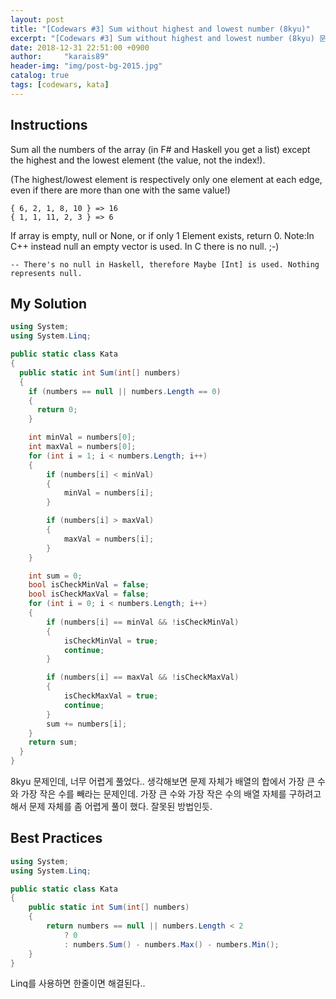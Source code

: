 ```yaml
---
layout: post
title: "[Codewars #3] Sum without highest and lowest number (8kyu)"
excerpt: "[Codewars #3] Sum without highest and lowest number (8kyu) 문제 풀이"
date: 2018-12-31 22:51:00 +0900
author:     "karais89"
header-img: "img/post-bg-2015.jpg"
catalog: true
tags: [codewars, kata]
---
```


## Instructions

Sum all the numbers of the array (in F# and Haskell you get a list) except the highest and the lowest element (the value, not the index!).

(The highest/lowest element is respectively only one element at each edge, even if there are more than one with the same value!)

```
{ 6, 2, 1, 8, 10 } => 16
{ 1, 1, 11, 2, 3 } => 6
```

If array is empty, null or None, or if only 1 Element exists, return 0.
Note:In C++ instead null an empty vector is used. In C there is no null. ;-) 

```
-- There's no null in Haskell, therefore Maybe [Int] is used. Nothing represents null.
```

## My Solution

```csharp
using System;
using System.Linq;

public static class Kata
{
  public static int Sum(int[] numbers)
  {
    if (numbers == null || numbers.Length == 0)
    {
      return 0;
    }

    int minVal = numbers[0];
    int maxVal = numbers[0];
    for (int i = 1; i < numbers.Length; i++)
    {
        if (numbers[i] < minVal)
        {
            minVal = numbers[i];
        }

        if (numbers[i] > maxVal)
        {
            maxVal = numbers[i];
        }
    }

    int sum = 0;
    bool isCheckMinVal = false;
    bool isCheckMaxVal = false;
    for (int i = 0; i < numbers.Length; i++)
    {
        if (numbers[i] == minVal && !isCheckMinVal)
        {
            isCheckMinVal = true;
            continue;
        }

        if (numbers[i] == maxVal && !isCheckMaxVal)
        {
            isCheckMaxVal = true;
            continue;
        }
        sum += numbers[i];
    }
    return sum;
  }
}
```

8kyu 문제인데, 너무 어렵게 풀었다..
생각해보면 문제 자체가 배열의 합에서 가장 큰 수와 가장 작은 수를 빼라는 문제인데.
가장 큰 수와 가장 작은 수의 배열 자체를 구하려고 해서 문제 자체를 좀 어렵게 풀이 했다.
잘못된 방법인듯.

## Best Practices

```csharp
using System;
using System.Linq;

public static class Kata
{
    public static int Sum(int[] numbers)
    {
        return numbers == null || numbers.Length < 2
            ? 0
            : numbers.Sum() - numbers.Max() - numbers.Min();
    }
}
```

Linq를 사용하면 한줄이면 해결된다..